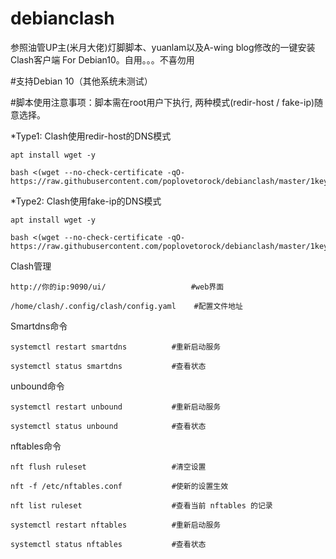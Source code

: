 # debianclash
参照油管UP主(米月大佬)灯脚脚本、yuanlam以及A-wing blog修改的一键安装Clash客户端 For Debian10。自用。。。不喜勿用

#支持Debian 10（其他系统未测试）

#脚本使用注意事项：脚本需在root用户下执行, 两种模式(redir-host / fake-ip)随意选择。

*Type1: Clash使用redir-host的DNS模式
```
apt install wget -y
```

```
bash <(wget --no-check-certificate -qO- https://raw.githubusercontent.com/poplovetorock/debianclash/master/1key)
```

*Type2: Clash使用fake-ip的DNS模式
```
apt install wget -y
```

```
bash <(wget --no-check-certificate -qO- https://raw.githubusercontent.com/poplovetorock/debianclash/master/1key_fakeip)
```
Clash管理
```
http://你的ip:9090/ui/                   #web界面

/home/clash/.config/clash/config.yaml    #配置文件地址
```

Smartdns命令

```
systemctl restart smartdns          #重新启动服务

systemctl status smartdns           #查看状态
```
unbound命令
```
systemctl restart unbound           #重新启动服务

systemctl status unbound            #查看状态
```
nftables命令
```
nft flush ruleset                   #清空设置

nft -f /etc/nftables.conf           #使新的设置生效

nft list ruleset                    #查看当前 nftables 的记录

systemctl restart nftables          #重新启动服务

systemctl status nftables           #查看状态
```
